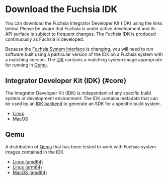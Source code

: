 # Download the Fuchsia IDK

You can download the Fuchsia Integrator Developer Kit (IDK) using the links below. Please be aware that
Fuchsia is under active development and its API surface is subject to frequent
changes. The Fuchsia IDK is produced continuously as Fuchsia is developed.

Because the [Fuchsia System Interface](/concepts/packages/system.md) is changing, you will
need to run software built using a particular version of the IDK on a Fuchsia
system with a matching version. The [IDK](#core) contains a matching system
image appropriate for running in [Qemu](#qemu).

## Integrator Developer Kit (IDK) {#core}

The Integrator Developer Kit (IDK) is independent of any specific build system or development environment.
The IDK contains metadata that can be used by an [IDK backend](README.md#backend) to
generate an SDK for a specific build system.

* [Linux](https://chrome-infra-packages.appspot.com/p/fuchsia/sdk/core/linux-amd64/+/latest)
* [MacOS](https://chrome-infra-packages.appspot.com/p/fuchsia/sdk/core/mac-amd64/+/latest)

## Qemu

A distribution of [Qemu](https://www.qemu.org/) that has been tested to work
with Fuchsia system images contained in the IDK.

* [Linux (amd64)](https://chrome-infra-packages.appspot.com/p/fuchsia/qemu/linux-amd64/+/latest)
* [Linux (arm64)](https://chrome-infra-packages.appspot.com/p/fuchsia/qemu/linux-arm64/+/latest)
* [MacOS (amd64)](https://chrome-infra-packages.appspot.com/p/fuchsia/qemu/mac-amd64/+/latest)
